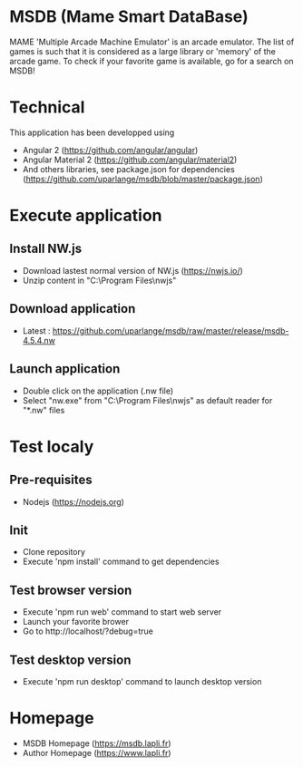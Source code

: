 # MSDB (Mame Smart DataBase) #
MAME 'Multiple Arcade Machine Emulator' is an arcade emulator. 
The list of games is such that it is considered as a large library or 'memory' of the arcade game. 
To check if your favorite game is available, go for a search on MSDB!

# Technical #
This application has been developped using
* Angular 2 (https://github.com/angular/angular) 
* Angular Material 2 (https://github.com/angular/material2)
* And others libraries, see package.json for dependencies (https://github.com/uparlange/msdb/blob/master/package.json)

# Execute application #

## Install NW.js ##
* Download lastest normal version of NW.js (https://nwjs.io/)
* Unzip content in "C:\Program Files\nwjs"

## Download application ##
* Latest : https://github.com/uparlange/msdb/raw/master/release/msdb-4.5.4.nw

## Launch application ##
* Double click on the application (.nw file)
* Select "nw.exe" from "C:\Program Files\nwjs" as default reader for "*.nw" files

# Test localy #

## Pre-requisites ##
* Nodejs (https://nodejs.org)

## Init ##
* Clone repository
* Execute 'npm install' command to get dependencies 

## Test browser version ##
* Execute 'npm run web' command to start web server
* Launch your favorite brower
* Go to http://localhost/?debug=true

## Test desktop version ##
* Execute 'npm run desktop' command to launch desktop version

# Homepage #
* MSDB Homepage (https://msdb.lapli.fr)
* Author Homepage (https://www.lapli.fr)